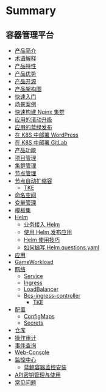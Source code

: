 # Summary

## 容器管理平台

* [产品简介](产品白皮书/Introduction/README.md)
* [术语解释](产品白皮书/Concepts/Concepts_Terminology.md)
* [产品特性](产品白皮书/Function/features.md)
* [产品优势](产品白皮书/Function/superiority.md)
* [产品开源](产品白皮书/Function/opensource.md)
* [产品架构图](产品白皮书/Architecture/Architecture.md)
* [快速入门](产品白皮书/QuickStart/QuickStart.md)
* [场景案例]()
* [快速构建 Nginx 集群](产品白皮书/Scenes/Bcs_deploy_nginx_cluster.md)
* [应用的滚动升级](产品白皮书/Scenes/Bcs_app_Rolling_Update_Deployment.md)
* [应用的蓝绿发布](产品白皮书/Scenes/Bcs_blue_green_deployment.md)
* [在 K8S 中部署 WordPress](产品白皮书/Scenes/Deploy_wordpress.md)
* [在 K8S 中部署 GitLab](产品白皮书/Scenes/Deploy_gitlab_ce.md)
* [产品功能]()
* [项目管理](产品白皮书/Function/project_management.md)
* [集群管理](产品白皮书/Function/cluster_management.md)
* [节点管理](产品白皮书/Function/node_management.md)
* [节点自动扩缩容]()
    * [TKE](产品白皮书/Function/auto_scaler-tke.md)
* [命名空间](产品白皮书/Function/namespace.md)
* [变量管理](产品白皮书/Function/variable_management.md)
* [模板集](产品白皮书/Function/templatesets.md)
* [Helm]()
    * [业务接入 Helm](产品白皮书/Function/helm/ServiceAccess.md)
    * [使用 Helm 发布应用](产品白皮书/Function/helm/Release.md)
    * [Helm 使用技巧](产品白皮书/Function/helm/Skills.md)
    * [如何编写 Helm questions.yaml](产品白皮书/Function/helm/WriteQuestionsYaml.md)
* [应用](产品白皮书/Function/k8s/Application.md)
* [GameWorkload](产品白皮书/Function/game-workload.md)
* [网络]()
    * [Service](产品白皮书/Function/k8s/network/Service.md)
    * [Ingress](产品白皮书/Function/k8s/network/Ingress.md)
    * [LoadBalancer](产品白皮书/Function/k8s/network/LoadBalancer.md)
    * [Bcs-ingress-controller]()
        * [TKE](产品白皮书/Function/bcs-ingress-controller-tke.md)
* [配置]()
    * [ConfigMaps](产品白皮书/Function/k8s/configuration/ConfigMap.md)
    * [Secrets](产品白皮书/Function/k8s/configuration/Secret.md)
* [仓库](产品白皮书/Function/image_repo.md)
* [操作审计](产品白皮书/Function/operation_audit.md)
* [事件查询](产品白皮书/Function/event_query.md)
* [Web-Console](产品白皮书/Function/web_console/Description.md)
* [监控中心]()
    * [蓝鲸容器监控安装](产品白皮书/Function/container_monitor.md)
* [API密钥管理与使用](产品白皮书/Function/bcs-api-key.md)
* [常见问题](产品白皮书/FAQ/faq.md)
